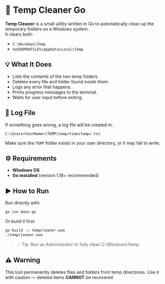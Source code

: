 # 🧹 Temp Cleaner Go

**Temp Cleaner** is a small utility written in Go to automatically clean up the temporary folders on a Windows system.  
It clears both:

- `C:\Windows\Temp`
- `%USERPROFILE%\AppData\Local\Temp`

## 💡 What It Does

- Lists the contents of the two temp folders.
- Deletes every file and folder found inside them.
- Logs any error that happens.
- Prints progress messages to the terminal.
- Waits for user input before exiting.

## 📁 Log File

If something goes wrong, a log file will be created in:

`C:\Users<YourName>\TEMP\temp<timestamp>.txt`

Make sure the `TEMP` folder exists in your user directory, or it may fail to write.

## ⚙️ Requirements

- **Windows OS**
- **Go installed** (version 1.18+ recommended)

## ▶️ How to Run

Run directly with:

```bash
go run main.go
```

Or build it first:

```bash
go build -o tempcleaner.exe
./tempcleaner.exe
```

> 💡 Tip: Run as Administrator to fully clean C:\Windows\Temp.

## ⚠️ Warning

This tool permanently deletes files and folders from temp directories.
Use it with caution — deleted items **CANNOT** be recovered.

